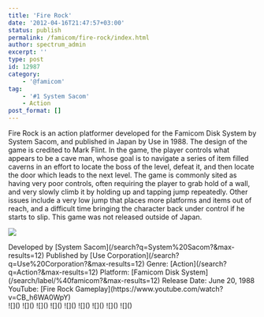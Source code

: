```yaml
---
title: 'Fire Rock'
date: '2012-04-16T21:47:57+03:00'
status: publish
permalink: /famicom/fire-rock/index.html
author: spectrum_admin
excerpt: ''
type: post
id: 12987
category:
    - '@famicom'
tag:
    - '#1 System Sacom'
    - Action
post_format: []
---
```

Fire Rock is an action platformer developed for the Famicom Disk System by System Sacom, and published in Japan by Use in 1988. The design of the game is credited to Mark Flint. In the game, the player controls what appears to be a cave man, whose goal is to navigate a series of item filled caverns in an effort to locate the boss of the level, defeat it, and then locate the door which leads to the next level. The game is commonly sited as having very poor controls, often requiring the player to grab hold of a wall, and very slowly climb it by holding up and tapping jump repeatedly. Other issues include a very low jump that places more platforms and items out of reach, and a difficult time bringing the character back under control if he starts to slip. This game was not released outside of Japan.

![](https://wsrv.nl/?url=https://images.launchbox-app.com/92ec611f-9b3b-4c77-869f-a1f2502db955.jpg&output=webp&maxage=1d)

<div class="game-info">Developed by [System Sacom](/search?q=System%20Sacom?&max-results=12)  
Published by [Use Corporation](/search?q=Use%20Corporation?&max-results=12)  
Genre: [Action](/search?q=Action?&max-results=12)  
Platform: [Famicom Disk System](/search/label/%40famicom?&amp;max-results=12)  
Release Date: June 20, 1988  
YouTube: [Fire Rock Gameplay](https://www.youtube.com/watch?v=CB_h6WA0WpY)</div><div class="game-media">![]() ![]() ![]() ![]() ![]() ![]() ![]() ![]() ![]()</div>